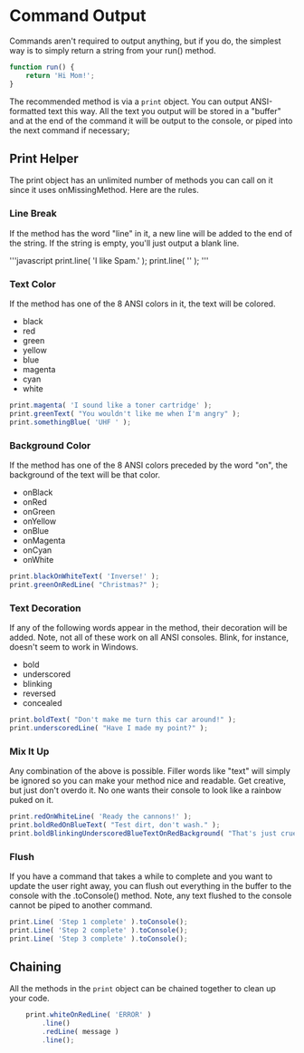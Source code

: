 # Command Output

Commands aren't required to output anything, but if you do, the simplest way is to simply return a string from your run() method.

```javascript
function run() {
    return 'Hi Mom!';
}
```

The recommended method is via a `print` object.  You can output ANSI-formatted text this way.  All the text you output  will be stored in a "buffer" and at the end of the command it will be output to the console, or piped into the next command if necessary;  

## Print Helper

The print object has an unlimited number of methods you can call on it since it uses onMissingMethod.  Here are the rules.

### Line Break

If the method has the word "line" in it, a new line will be added to the end of the string.  If the string is empty, you'll just output a blank line.

'''javascript
print.line( 'I like Spam.' );
print.line( '' );
'''

### Text Color

If the method has one of the 8 ANSI colors in it, the text will be colored.

* black
* red
* green
* yellow
* blue
* magenta
* cyan
* white

```javascript
print.magenta( 'I sound like a toner cartridge' );
print.greenText( "You wouldn't like me when I'm angry" );
print.somethingBlue( 'UHF ' );
```

### Background Color

If the method has one of the 8 ANSI colors preceded by the word "on", the background of the text will be that color.

* onBlack
* onRed
* onGreen
* onYellow
* onBlue
* onMagenta
* onCyan
* onWhite

```javascript
print.blackOnWhiteText( 'Inverse!' );
print.greenOnRedLine( "Christmas?" );
```

### Text Decoration

If any of the following words appear in the method, their decoration will be added.  Note, not all of these work on all ANSI consoles.  Blink, for instance, doesn't seem to work in Windows.

* bold
* underscored
* blinking
* reversed
* concealed

```javascript
print.boldText( "Don't make me turn this car around!" );
print.underscoredLine( "Have I made my point?" );
```

### Mix It Up

Any combination of the above is possible.  Filler words like "text" will simply be ignored so you can make your method nice and readable.  Get creative, but just don't overdo it.  No one wants their console to look like a rainbow puked on it.

```javascript
print.redOnWhiteLine( 'Ready the cannons!' );
print.boldRedOnBlueText( "Test dirt, don't wash." );
print.boldBlinkingUnderscoredBlueTextOnRedBackground( "That's just cruel" );
```

### Flush

If you have a command that takes a while to complete and you want to update the user right away, you can flush out everything in the buffer to the console with the .toConsole() method.  Note, any text flushed to the console cannot be piped to another command.


```javascript
print.Line( 'Step 1 complete' ).toConsole();
print.Line( 'Step 2 complete' ).toConsole();
print.Line( 'Step 3 complete' ).toConsole();
```

## Chaining

All the methods in the `print` object can be chained together to clean up your code.

```javascript
	print.whiteOnRedLine( 'ERROR' )
		.line()
		.redLine( message )
		.line();

```






